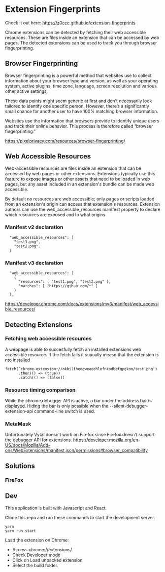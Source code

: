 # Extension Fingerprints

Check it out here: https://z0ccc.github.io/extension-fingerprints

Chrome extensions can be detected by fetching their web accessible resources. These are files inside an extension that can be accessed by web pages. The detected extensions can be used to track you through browser fingerprinting.

## Browser Fingerprinting

Browser fingerprinting is a powerful method that websites use to collect information about your browser type and version, as well as your operating system, active plugins, time zone, language, screen resolution and various other active settings.

These data points might seem generic at first and don’t necessarily look tailored to identify one specific person. However, there’s a significantly small chance for another user to have 100% matching browser information.

Websites use the information that browsers provide to identify unique users and track their online behavior. This process is therefore called “browser fingerprinting.”

https://pixelprivacy.com/resources/browser-fingerprinting/

## Web Accessible Resources

Web-accessible resources are files inside an extension that can be accessed by web pages or other extensions. Extensions typically use this feature to expose images or other assets that need to be loaded in web pages, but any asset included in an extension's bundle can be made web accessible.

By default no resources are web accessible; only pages or scripts loaded from an extension's origin can access that extension's resources. Extension authors can use the web_accessible_resources manifest property to declare which resources are exposed and to what origins.

### Manifest v2 declaration

```
  "web_accessible_resources": [
    "test1.png",
    "test2.png".
  ]
```

### Manifest v3 declaration

```
  "web_accessible_resources": [
    {
      "resources": [ "test1.png", "test2.png" ],
      "matches": [ "https://gihub.com/*" ]
    }
  ],
```

https://developer.chrome.com/docs/extensions/mv3/manifest/web_accessible_resources/

## Detecting Extensions

### Fetching web accessible resources

A webpage is able to succesfully fetch an installed extensions web accessible resource. If the fetch fails it suaually measn that the extension is nto installed

```
fetch(`chrome-extension://okbilfbeogweaoehlefnkodbefgpgknn/test.png`)
      .then(() => (true))
      .catch(() => (false))
```

### Resource timing comparison

While the chrome.debugger API is active, a bar under the address bar is displayed. Hiding the bar is only possible when the --silent-debugger-extension-api command-line switch is used.

### MetaMask

Unfortunately Vytal doesn't work on Firefox since Firefox doesn't support the debugger API for extensions. https://developer.mozilla.org/en-US/docs/Mozilla/Add-ons/WebExtensions/manifest.json/permissions#browser_compatibility

## Solutions

### FireFox

## Dev

This application is built with Javascript and React.

Clone this repo and run these commands to start the development server.

```
yarn
yarn run start
```

Load the extension on Chrome:

- Access chrome://extensions/
- Check Developer mode
- Click on Load unpacked extension
- Select the build folder.
